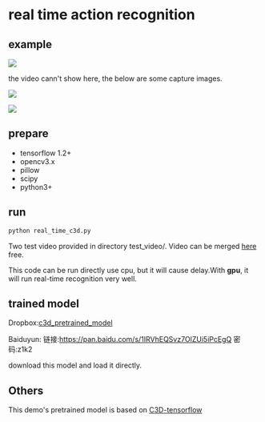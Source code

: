 # real time action recognition
## example

![](http://owvctf4l4.bkt.clouddn.com/ql41i-wgywx.gif)

the video cann't show here, the below are some capture images.

![](http://owvctf4l4.bkt.clouddn.com/video_classification_img1.png)

![](http://owvctf4l4.bkt.clouddn.com/video_classification_img2.png)

## prepare
* tensorflow 1.2+  
* opencv3.x  
* pillow
* scipy
* python3+

## run

```bash
python real_time_c3d.py
```
Two test video provided in directory test_video/. Video can be merged  [here](https://www.aconvert.com/cn/video/merge/) free.

This code can be run directly use cpu, but it will cause delay.With  **gpu**, it will run real-time recognition very well.

## trained model

Dropbox:[c3d_pretrained_model](https://www.dropbox.com/sh/8wcjrcadx4r31ux/AAAkz3dQ706pPO8ZavrztRCca?dl=0)

Baiduyun: 链接:https://pan.baidu.com/s/1IRVhEQSvz7OlZUi5iPcEgQ  密码:z1k2

download this model and load it directly.

## Others
This demo's pretrained model is based on [C3D-tensorflow](https://github.com/hx173149/C3D-tensorflow)
